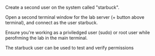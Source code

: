 Create a second user on the system called "starbuck".  

Open a second terminal window for the lab server (+ button above terminal), and connect as the user starbuck. 

Ensure you're working as a priviledged user (sudo) or root user while perofrming the lab in the main terminal.

The starbuck user can be used to test and verify permissions
